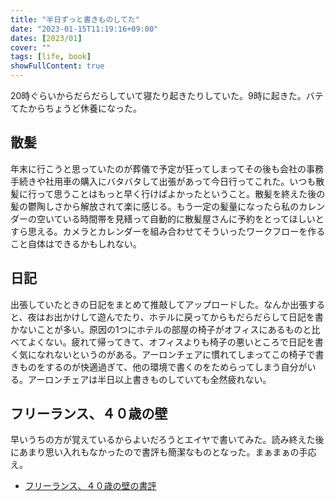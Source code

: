 ```yaml
---
title: "半日ずっと書きものしてた"
date: "2023-01-15T11:19:16+09:00"
dates: [2023/01]
cover: ""
tags: [life, book]
showFullContent: true
---
```


20時ぐらいからだらだらしていて寝たり起きたりしていた。9時に起きた。バテてたからちょうど休養になった。

## 散髪

年末に行こうと思っていたのが葬儀で予定が狂ってしまってその後も会社の事務手続きや社用車の購入にバタバタして出張があって今日行ってこれた。いつも散髪に行って思うことはもっと早く行けばよかったということ。散髪を終えた後の髪の鬱陶しさから解放されて楽に感じる。もう一定の髪量になったら私のカレンダーの空いている時間帯を見繕って自動的に散髪屋さんに予約をとってほしいとすら思える。カメラとカレンダーを組み合わせてそういったワークフローを作ること自体はできるかもしれない。

## 日記

出張していたときの日記をまとめて推敲してアップロードした。なんか出張すると、夜はお出かけして遊んでたり、ホテルに戻ってからもだらだらして日記を書かないことが多い。原因の1つにホテルの部屋の椅子がオフィスにあるものと比べてよくない。疲れて帰ってきて、オフィスよりも椅子の悪いところで日記を書く気になれないというのがある。アーロンチェアに慣れてしまってこの椅子で書きものをするのが快適過ぎて、他の環境で書くのをためらってしまう自分がいる。アーロンチェアは半日以上書きものしていても全然疲れない。

## フリーランス、４０歳の壁

早いうちの方が覚えているからよいだろうとエイヤで書いてみた。読み終えた後にあまり思い入れもなかったので書評も簡潔なものとなった。まぁまぁの手応え。

* [フリーランス、４０歳の壁の書評](https://note.com/t2y1979/n/na2e147afbf0e)
